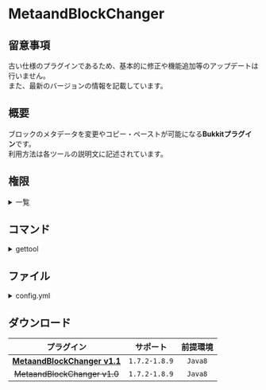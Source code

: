 MetaandBlockChanger
==========

## 留意事項
古い仕様のプラグインであるため、基本的に修正や機能追加等のアップデートは行いません。  
また、最新のバージョンの情報を記載しています。

概要
-----------
ブロックのメタデータを変更やコピー・ペーストが可能になる**Bukkitプラグイン**です。  
利用方法は各ツールの説明文に記述されています。  

権限
-----------
<details>
<summary>一覧</summary>

| 権限 | 説明 |
|:---|:---|
| metaandblockchanger.command.gettool | [コマンド](#コマンド) |
| metaandblockchanger.metadatachanger | MetaDataChangerを利用するために必要です。 |
| metaandblockchanger.replacetool | ReplaceToolを利用するために必要です。 |
</details>

コマンド
-----------
<details>
<summary>gettool</summary>

| 名称 | 短縮 |
|:---|:---|
| gettool |  |

| 引数 | 権限 | 初期 | 説明 |
|:---|:---|:---|:---|
|  | metaandblockchanger.command.gettool | OP | MetaDataChangerとReplaceToolを入手します。 |
</details>

ファイル
-----------
<details>
<summary>config.yml</summary>

```yaml
Enable_MetaDataChanger: true
Enable_ReplaceTool: true
```
</details>

ダウンロード
-----------
| プラグイン | サポート | 前提環境 |
|:---:|:---:|:---:|
| [**MetaandBlockChanger v1.1**](https://github.com/yuttyann/FileArchive/raw/main/MetaandBlockChanger/jar/1.1/MetaandBlockChanger%20v1.1.jar) | `1.7.2-1.8.9` | `Java8` |
| ~~MetaandBlockChanger v1.0~~ | `1.7.2-1.8.9` | `Java8` |